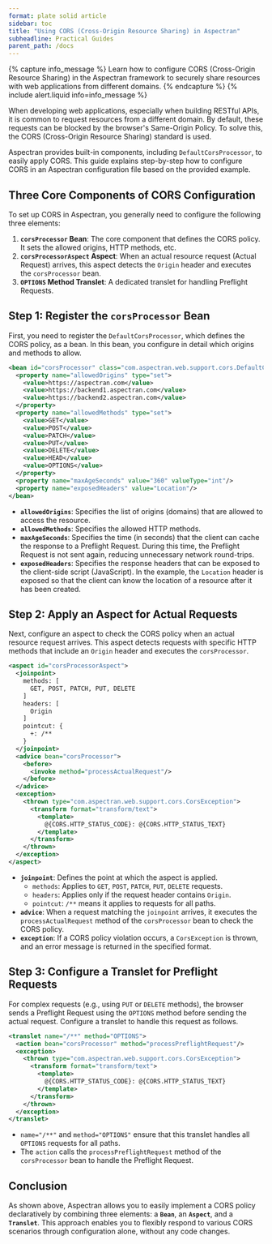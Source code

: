 ```yaml
---
format: plate solid article
sidebar: toc
title: "Using CORS (Cross-Origin Resource Sharing) in Aspectran"
subheadline: Practical Guides
parent_path: /docs
---
```


{% capture info_message %}
Learn how to configure CORS (Cross-Origin Resource Sharing) in the Aspectran framework to securely share resources with web applications from different domains.
{% endcapture %}
{% include alert.liquid info=info_message %}

When developing web applications, especially when building RESTful APIs, it is common to request resources from a different domain. By default, these requests can be blocked by the browser's Same-Origin Policy. To solve this, the CORS (Cross-Origin Resource Sharing) standard is used.

Aspectran provides built-in components, including `DefaultCorsProcessor`, to easily apply CORS. This guide explains step-by-step how to configure CORS in an Aspectran configuration file based on the provided example.

## Three Core Components of CORS Configuration

To set up CORS in Aspectran, you generally need to configure the following three elements:

1.  **`corsProcessor` Bean**: The core component that defines the CORS policy. It sets the allowed origins, HTTP methods, etc.
2.  **`corsProcessorAspect` Aspect**: When an actual resource request (Actual Request) arrives, this aspect detects the `Origin` header and executes the `corsProcessor` bean.
3.  **`OPTIONS` Method Translet**: A dedicated translet for handling Preflight Requests.

## Step 1: Register the `corsProcessor` Bean

First, you need to register the `DefaultCorsProcessor`, which defines the CORS policy, as a bean. In this bean, you configure in detail which origins and methods to allow.

```xml
<bean id="corsProcessor" class="com.aspectran.web.support.cors.DefaultCorsProcessor">
  <property name="allowedOrigins" type="set">
    <value>https://aspectran.com</value>
    <value>https://backend1.aspectran.com</value>
    <value>https://backend2.aspectran.com</value>
  </property>
  <property name="allowedMethods" type="set">
    <value>GET</value>
    <value>POST</value>
    <value>PATCH</value>
    <value>PUT</value>
    <value>DELETE</value>
    <value>HEAD</value>
    <value>OPTIONS</value>
  </property>
  <property name="maxAgeSeconds" value="360" valueType="int"/>
  <property name="exposedHeaders" value="Location"/>
</bean>
```

-   **`allowedOrigins`**: Specifies the list of origins (domains) that are allowed to access the resource.
-   **`allowedMethods`**: Specifies the allowed HTTP methods.
-   **`maxAgeSeconds`**: Specifies the time (in seconds) that the client can cache the response to a Preflight Request. During this time, the Preflight Request is not sent again, reducing unnecessary network round-trips.
-   **`exposedHeaders`**: Specifies the response headers that can be exposed to the client-side script (JavaScript). In the example, the `Location` header is exposed so that the client can know the location of a resource after it has been created.

## Step 2: Apply an Aspect for Actual Requests

Next, configure an aspect to check the CORS policy when an actual resource request arrives. This aspect detects requests with specific HTTP methods that include an `Origin` header and executes the `corsProcessor`.

```xml
<aspect id="corsProcessorAspect">
  <joinpoint>
    methods: [
      GET, POST, PATCH, PUT, DELETE
    ]
    headers: [
      Origin
    ]
    pointcut: {
      +: /**
    }
  </joinpoint>
  <advice bean="corsProcessor">
    <before>
      <invoke method="processActualRequest"/>
    </before>
  </advice>
  <exception>
    <thrown type="com.aspectran.web.support.cors.CorsException">
      <transform format="transform/text">
        <template>
          @{CORS.HTTP_STATUS_CODE}: @{CORS.HTTP_STATUS_TEXT}
        </template>
      </transform>
    </thrown>
  </exception>
</aspect>
```

-   **`joinpoint`**: Defines the point at which the aspect is applied.
    -   `methods`: Applies to `GET`, `POST`, `PATCH`, `PUT`, `DELETE` requests.
    -   `headers`: Applies only if the request header contains `Origin`.
    -   `pointcut`: `/**` means it applies to requests for all paths.
-   **`advice`**: When a request matching the `joinpoint` arrives, it executes the `processActualRequest` method of the `corsProcessor` bean to check the CORS policy.
-   **`exception`**: If a CORS policy violation occurs, a `CorsException` is thrown, and an error message is returned in the specified format.

## Step 3: Configure a Translet for Preflight Requests

For complex requests (e.g., using `PUT` or `DELETE` methods), the browser sends a Preflight Request using the `OPTIONS` method before sending the actual request. Configure a translet to handle this request as follows.

```xml
<translet name="/**" method="OPTIONS">
  <action bean="corsProcessor" method="processPreflightRequest"/>
  <exception>
    <thrown type="com.aspectran.web.support.cors.CorsException">
      <transform format="transform/text">
        <template>
          @{CORS.HTTP_STATUS_CODE}: @{CORS.HTTP_STATUS_TEXT}
        </template>
      </transform>
    </thrown>
  </exception>
</translet>
```

-   `name="/**"` and `method="OPTIONS"` ensure that this translet handles all `OPTIONS` requests for all paths.
-   The `action` calls the `processPreflightRequest` method of the `corsProcessor` bean to handle the Preflight Request.

## Conclusion

As shown above, Aspectran allows you to easily implement a CORS policy declaratively by combining three elements: a **`Bean`**, an **`Aspect`**, and a **`Translet`**. This approach enables you to flexibly respond to various CORS scenarios through configuration alone, without any code changes.

